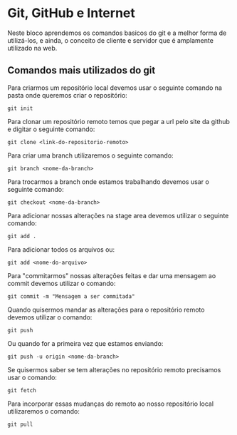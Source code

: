 # Git, GitHub e Internet

Neste bloco aprendemos os comandos basicos do git e a melhor forma de utilizá-los, e ainda, o conceito de cliente e servidor que é amplamente utilizado na web.

## Comandos mais utilizados do git

Para criarmos um repositório local devemos usar o seguinte comando na pasta onde queremos criar o repositório:
```git
git init
```

Para clonar um repositório remoto temos que pegar a url pelo site da github e digitar o seguinte comando:
```git
git clone <link-do-repositorio-remoto>
```

Para criar uma branch utilizaremos o seguinte comando:
```git
git branch <nome-da-branch>
```

Para trocarmos a branch onde estamos trabalhando devemos usar o seguinte comando:
```git
git checkout <nome-da-branch>
```

Para adicionar nossas alterações na stage area devemos utilizar o seguinte comando:
```git
git add .
```
Para adicionar todos os arquivos ou:
```git
git add <nome-do-arquivo>
```

Para "commitarmos" nossas alterações feitas e dar uma mensagem ao commit devemos utilizar o comando:
```git
git commit -m "Mensagem a ser commitada"
```

Quando quisermos mandar as alterações para o repositório remoto devemos utilizar o comando:
```git
git push
```
Ou quando for a primeira vez que estamos enviando:
```git
git push -u origin <nome-da-branch>
```

Se quisermos saber se tem alterações no repositório remoto precisamos usar o comando:
```git
git fetch
```

Para incorporar essas mudanças do remoto ao nosso repositório local utilizaremos o comando:
```git
git pull
```